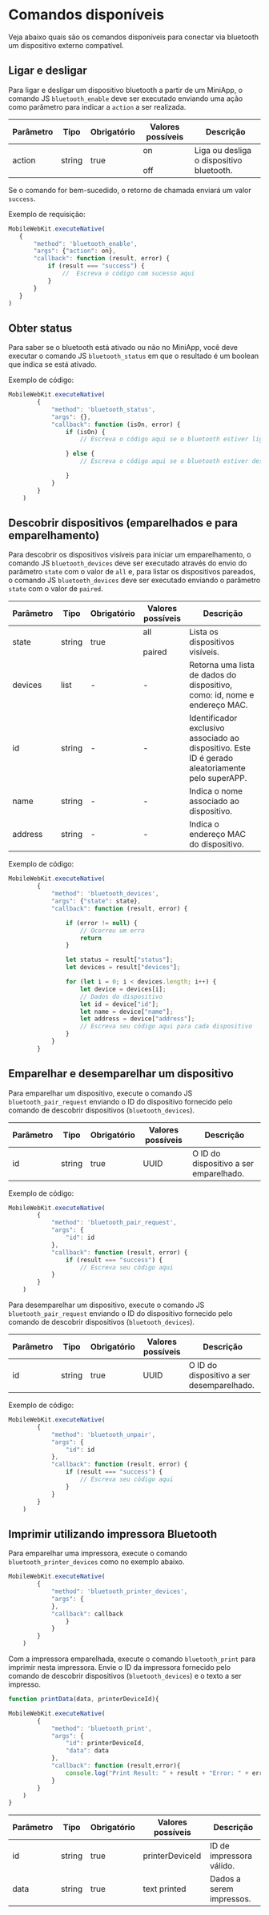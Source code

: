 # Comandos disponíveis

Veja abaixo quais são os comandos disponíveis para conectar via bluetooth um dispositivo externo compatível.

## Ligar e desligar

Para ligar e desligar um dispositivo bluetooth a partir de um MiniApp, o comando JS `bluetooth_enable` deve ser executado enviando uma ação como parâmetro para indicar a `action` a ser realizada.

| Parâmetro  | Tipo  | Obrigatório | Valores possíveis | Descrição |
| --- | --- | --- | --- | --- |
| action | string | true | on <br><br> off | Liga ou desliga o dispositivo bluetooth. |

Se o comando for bem-sucedido, o retorno de chamada enviará um valor `success`.

Exemplo de requisição:

```javascript
MobileWebKit.executeNative(
   {
       "method": 'bluetooth_enable',
       "args": {"action": on},
       "callback": function (result, error) {
           if (result === "success") {
               //  Escreva o código com sucesso aqui
           }
       }
   }
)
```

## Obter status

Para saber se o bluetooth está ativado ou não no MiniApp, você deve executar o comando JS `bluetooth_status` em que o resultado é um boolean que indica se está ativado.

Exemplo de código:

```javascript
MobileWebKit.executeNative(
        {
            "method": 'bluetooth_status',
            "args": {},
            "callback": function (isOn, error) {
                if (isOn) {
                    // Escreva o código aqui se o bluetooth estiver ligado

                } else {
                    // Escreva o código aqui se o bluetooth estiver desligado

                }
            }
        }
    )
```

## Descobrir dispositivos (emparelhados e para emparelhamento)

Para descobrir os dispositivos visíveis para iniciar um emparelhamento, o comando JS `bluetooth_devices` deve ser executado através do envio do parâmetro `state` com o valor de `all` e, para listar os dispositivos pareados, o comando JS `bluetooth_devices` deve ser executado enviando o parâmetro `state` com o valor de `paired`.

| Parâmetro  | Tipo  | Obrigatório | Valores possíveis | Descrição |
| --- | --- | --- | --- | --- |
| state | string | true | all <br><br> paired | Lista os dispositivos visíveis. |
| devices | list | - | - | Retorna uma lista de dados do dispositivo, como: id, nome e endereço MAC. |
| id | string | - | - | Identificador exclusivo associado ao dispositivo. Este ID é gerado aleatoriamente pelo superAPP. |
| name | string | - | - | Indica o nome associado ao dispositivo. |
| address | string | - | - | Indica o endereço MAC do dispositivo.|

Exemplo de código:

```javascript
MobileWebKit.executeNative(
        {
            "method": 'bluetooth_devices',
            "args": {"state": state},
            "callback": function (result, error) {

                if (error != null) {
                    // Ocorreu um erro
                    return
                }

                let status = result["status"];
                let devices = result["devices"];

                for (let i = 0; i < devices.length; i++) {
                    let device = devices[i];
                    // Dados do dispositivo
                    let id = device["id"];
                    let name = device["name"];
                    let address = device["address"];
                    // Escreva seu código aqui para cada dispositivo
                }
            }
        }
```

## Emparelhar e desemparelhar um dispositivo

Para emparelhar um dispositivo, execute o comando JS `bluetooth_pair_request` enviando o ID do dispositivo fornecido pelo comando de descobrir dispositivos (`bluetooth_devices`).

| Parâmetro  | Tipo  | Obrigatório | Valores possíveis | Descrição |
| --- | --- | --- | --- | --- |
| id | string | true | UUID | O ID do dispositivo a ser emparelhado. |

Exemplo de código:

```javascript
MobileWebKit.executeNative(
        {
            "method": 'bluetooth_pair_request',
            "args": {
                "id": id
            },
            "callback": function (result, error) {
                if (result === "success") {
                    // Escreva seu código aqui
            }
        }
    )
```

Para desemparelhar um dispositivo, execute o comando JS `bluetooth_pair_request` enviando o ID do dispositivo fornecido pelo comando de descobrir dispositivos (`bluetooth_devices`).

| Parâmetro  | Tipo  | Obrigatório | Valores possíveis | Descrição |
| --- | --- | --- | --- | --- |
| id | string | true | UUID | O ID do dispositivo a ser desemparelhado. |

Exemplo de código:

```javascript
MobileWebKit.executeNative(
        {
            "method": 'bluetooth_unpair',
            "args": {
                "id": id
            },
            "callback": function (result, error) {
                if (result === "success") {
                    // Escreva seu código aqui
                }
            }
        }
    )
```

## Imprimir utilizando impressora Bluetooth

Para emparelhar uma impressora, execute o comando `bluetooth_printer_devices` como no exemplo abaixo.

```javascript
MobileWebKit.executeNative(
        {
            "method": 'bluetooth_printer_devices',
            "args": {
            },
            "callback": callback
                }
            }
        }
    )
```

Com a impressora emparelhada, execute o comando `bluetooth_print` para imprimir nesta impressora. Envie o ID da impressora fornecido pelo comando de descobrir dispositivos (`bluetooth_devices`) e o texto a ser impresso.

```javascript
function printData(data, printerDeviceId){

MobileWebKit.executeNative(
        {
            "method": 'bluetooth_print',
            "args": {
                "id": printerDeviceId,
                "data": data
            },
            "callback": function (result,error){
                console.log("Print Result: " + result + "Error: " + error);
            }
        }
    )
}
```

| Parâmetro  | Tipo  | Obrigatório | Valores possíveis | Descrição |
| --- | --- | --- | --- | --- |
| id | string | true | printerDeviceId | ID de impressora válido. |
| data | string | true | text printed | Dados a serem impressos.|